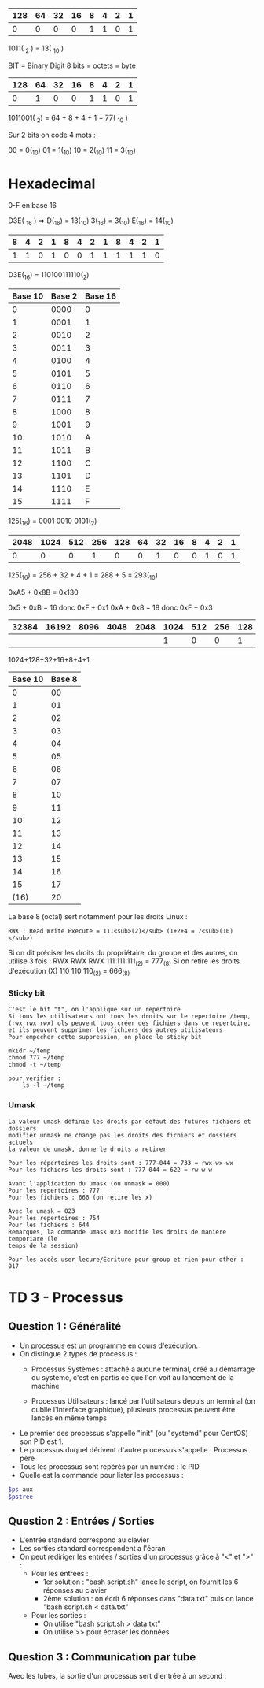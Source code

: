 | 128 | 64  | 32  | 16  | 8   | 4   | 2   | 1   |
| --- | --- | --- | --- | --- | --- | --- | --- |
| 0   | 0   | 0   | 0   | 1   | 1   | 0   | 1   |

1011( <sub>2</sub> ) = 13( <sub>10</sub> )

BIT = Binary Digit
8 bits = octets = byte


| 128 | 64  | 32  | 16  | 8   | 4   | 2   | 1   |
| --- | --- | --- | --- | --- | --- | --- | --- |
| 0   | 1   | 0   | 0   | 1   | 1   | 0   | 1   |
1011001( <sub>2</sub>) = 64 + 8 + 4 + 1 = 77( <sub>10</sub> )

Sur 2 bits on code 4 mots :

00 = 0(<sub>10</sub>)
01 = 1(<sub>10</sub>)
10 = 2(<sub>10</sub>)
11 = 3(<sub>10</sub>)

# Hexadecimal

0-F en base 16


D3E( <sub>16</sub> ) => 
	D(<sub>16</sub>) = 13(<sub>10</sub>) 
	3(<sub>16</sub>) = 3(<sub>10</sub>)
	E(<sub>16</sub>) = 14(<sub>10</sub>)

| 8   | 4   | 2   | 1   | 8   | 4   | 2   | 1   | 8   | 4   | 2   | 1   |
| --- | --- | --- | --- | --- | --- | --- | --- | --- | --- | --- | --- |
| 1   | 1   | 0   | 1   | 0   | 0   | 1   | 1   | 1   | 1   | 1   | 0   |

D3E(<sub>16</sub>) = 110100111110(<sub>2</sub>)

| Base 10 | Base 2 | Base 16 |
| ------- | ------ | ------- |
| 0       | 0000   | 0       |
| 1       | 0001   | 1       |
| 2       | 0010   | 2       |
| 3       | 0011   | 3       |
| 4       | 0100   | 4       |
| 5       | 0101   | 5       |
| 6       | 0110   | 6       |
| 7       | 0111   | 7       |
| 8       | 1000   | 8       |
| 9       | 1001   | 9       |
| 10      | 1010   | A       |
| 11      | 1011   | B       |
| 12      | 1100   | C       |
| 13      | 1101   | D       |
| 14      | 1110   | E       |
| 15      | 1111   | F       |

125(<sub>16</sub>) = 0001 0010 0101(<sub>2</sub>)

| 2048 | 1024 | 512 | 256 | 128 | 64  | 32  | 16  | 8   | 4   | 2   | 1   |
| ---- | ---- | --- | --- | --- | --- | --- | --- | --- | --- | --- | --- |
| 0    | 0    | 0   | 1   | 0   | 0   | 1   | 0   | 0   | 1   | 0   | 1   |

125(<sub>16</sub>) = 256 + 32 + 4 + 1 = 288 + 5 = 293(<sub>10</sub>)

0xA5 + 0x8B = 0x130

0x5 + 0xB = 16 donc 0xF + 0x1
0xA + 0x8 = 18 donc 0xF + 0x3



| 32384 | 16192 | 8096 | 4048 | 2048 | 1024 | 512 | 256 | 128 | 64  | 32  | 16  | 8   | 4   | 2   | 1   |
| ----- | ----- | ---- | ---- | ---- | ---- | --- | --- | --- | --- | --- | --- | --- | --- | --- | --- |
|       |       |      |      |      | 1    | 0   | 0   | 1   | 0   | 1   | 1   | 1   | 1   | 0   | 1   |

1024+128+32+16+8+4+1


Base 10 | Base 8
--|-
0|00
1|01
2|02
3|03
4|04
5|05
6|06
7|07
8|10
9|11
10|12
11|13
12|14
13|15
14|16
15|17
(16)|20
La base 8 (octal) sert notamment pour les droits Linux :

	RWX : Read Write Execute = 111<sub>(2)</sub> (1+2+4 = 7<sub>(10)</sub>)
Si on dit préciser les droits du propriétaire, du groupe et des autres, on utilise 3 fois : 
	RWX RWX RWX
	111   111   111<sub>(2)</sub> = 777<sub>(8)</sub>
Si on retire les droits d'exécution (X)
	110 110 110<sub>(2)</sub> = 666<sub>(8)</sub> 


### Sticky bit
	C'est le bit "t", on l'applique sur un repertoire
	Si tous les utilisateurs ont tous les droits sur le repertoire /temp,
	(rwx rwx rwx) ols peuvent tous créer des fichiers dans ce repertoire, 
	et ils peuvent supprimer les fichiers des autres utilisateurs
	Pour empecher cette suppression, on place le sticky bit

	mkidr ~/temp
	chmod 777 ~/temp
	chmod -t ~/temp

	pour verifier :
		ls -l ~/temp

### Umask
	La valeur umask définie les droits par défaut des futures fichiers et dossiers
	modifier unmask ne change pas les droits des fichiers et dossiers actuels
	la valeur de umask, donne le droits a retirer

	Pour les répertoires les droits sont : 777-044 = 733 = rwx-wx-wx
	Pour les fichiers les droits sont : 777-044 = 622 = rw-w-w

	Avant l'application du umask (ou unmask = 000)
	Pour les repertoires : 777
	Pour les fichiers : 666 (on retire les x)
	
	Avec le umask = 023
	Pour les repertoires : 754
	Pour les fichiers : 644
	Remarques, la commande umask 023 modifie les droits de maniere temporiare (le
	temps de la session) 

	Pour les accès user lecure/Ecriture pour group et rien pour other : 017


# TD 3 - Processus

## Question 1 : Généralité
- Un processus est un programme en cours d'exécution.
- On distingue 2 types de processus : 
	- Processus Systèmes : attaché a aucune terminal, créé au démarrage du système, c'est en partis ce que l'on voit au lancement de la machine

	- Processus Utilisateurs : lancé par l'utilisateurs depuis un terminal (on oublie l'interface graphique), plusieurs processus peuvent être lancés en même temps
- Le premier des processus s'appelle "init" (ou "systemd" pour CentOS) son PID est 1.
- Le processus duquel dérivent d'autre processus s'appelle : Processus père
- Tous les processus sont repérés par un numéro : le PID
- Quelle est la commande pour lister les processus : 
```sh
$ps aux
$pstree
```

## Question 2 : Entrées / Sorties
- L'entrée standard correspond au clavier
- Les sorties standard correspondent a l'écran
- On peut rediriger les entrées / sorties d'un processus grâce à "<" et ">"  :
	- Pour les entrées :
		- 1er solution : "bash script.sh" lance le script, on fournit les 6 réponses au clavier
		- 2ème solution : on écrit 6 réponses dans "data.txt" puis on lance "bash script.sh < data.txt"
	- Pour les sorties :
		- On utilise "bash script.sh > data.txt"
		- On utilise >> pour écraser les données

## Question 3 : Communication par tube
Avec les tubes, la sortie d'un processus sert d'entrée à un second :